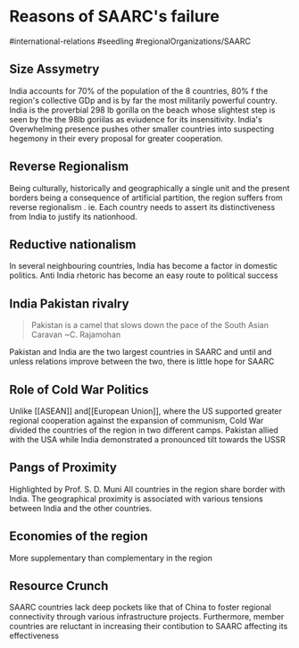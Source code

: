 # Reasons of SAARC's failure
#international-relations #seedling  #regionalOrganizations/SAARC 


## Size Assymetry
India accounts for 70% of the population of the 8 countries, 80% f the region's collective GDp and is by far the most militarily powerful country. India is the proverbial 298 lb gorilla on the beach whose slightest step is seen by the the 98lb goriilas as eviudence for its insensitivity.
India's Overwhelming  presence pushes other smaller countries into suspecting hegemony in their every proposal for greater cooperation.
## Reverse Regionalism
Being culturally, historically and geographically a single unit and the present borders being a consequence of artificial partition, the region suffers  from reverse regionalism . ie. Each country needs to assert its distinctiveness from India to justify its nationhood.
## Reductive nationalism
In several neighbouring countries, India has become a factor in domestic politics. Anti India rhetoric has become an easy route to political success

## India Pakistan rivalry
> Pakistan is a camel that slows down the pace of the South Asian Caravan
> ~C. Rajamohan

Pakistan and India are the two largest countries in SAARC and until and unless relations improve between the two, there is little hope for SAARC
## Role of Cold War Politics
Unlike [[ASEAN]] and[[European Union]], where the US supported greater regional cooperation against the expansion of communism, Cold War divided the countries of the region in two different camps. Pakistan allied with the USA while India demonstrated a pronounced tilt towards the USSR
## Pangs of Proximity
Highlighted by Prof. S. D. Muni
All countries in the region share border with India. The geographical proximity is associated with various tensions between India and the other countries.
## Economies of the region 
More supplementary than complementary in the region
## Resource Crunch
SAARC countries lack deep pockets like that of China to foster regional connectivity through various infrastructure projects. Furthermore, member countries are reluctant in increasing their contibution to SAARC affecting its effectiveness